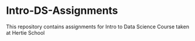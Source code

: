 # Intro-DS-Assignments
This repository contains assignments for Intro to Data Science Course taken at Hertie School 

